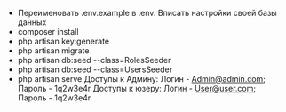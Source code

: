 - Переименовать .env.example в .env. Вписать настройки своей базы данных
- composer install
- php artisan key:generate
- php artisan migrate
- php artisan db:seed --class=RolesSeeder
- php artisan db:seed --class=UsersSeeder
- php artisan serve
 Доступы к Админу: Логин - Admin@admin.com; Пароль - 1q2w3e4r
 Доступы к юзеру: Логин - User@user.com; Пароль - 1q2w3e4r
